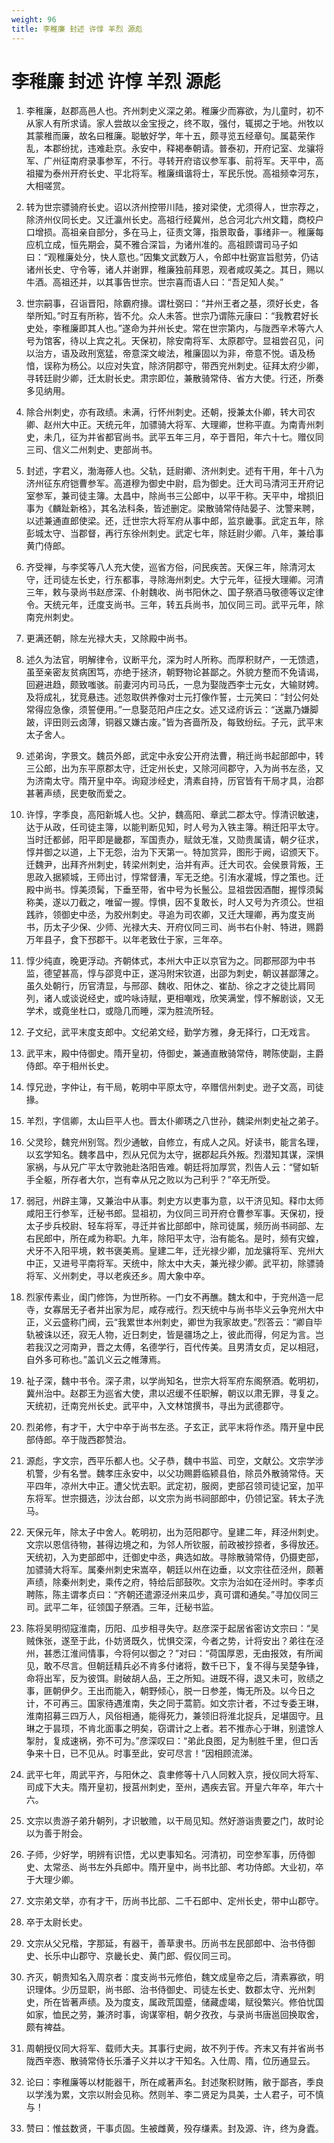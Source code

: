```yaml
---
weight: 96
title: 李稚廉 封述 许惇 羊烈 源彪
---
```


# 李稚廉 封述 许惇 羊烈 源彪

1. <span id="李稚廉_封述_许惇_羊烈_源彪-1"></span>
李稚廉，赵郡高邑人也。齐州刺史义深之弟。稚廉少而寡欲，为儿童时，初不从家人有所求请。家人尝故以金宝授之，终不取，强付，辄掷之于地。州牧以其蒙稚而廉，故名曰稚廉。聪敏好学，年十五，颇寻览五经章句。属葛荣作乱，本郡纷扰，违难赴京。永安中，释褐奉朝请。普泰初，开府记室、龙骧将军、广州征南府录事参军，不行。寻转开府谘议参军事、前将军。天平中，高祖擢为泰州开府长史、平北将军。稚廉缉谐将士，军民乐悦。高祖频幸河东，大相嗟赏。

2. <span id="李稚廉_封述_许惇_羊烈_源彪-2"></span>
转为世宗骠骑府长史。诏以济州控带川陆，接对梁使，尤须得人，世宗荐之，除济州仪同长史。又迁瀛州长史。高祖行经冀州，总合河北六州文籍，商校户口增损。高祖亲自部分，多在马上，征责文簿，指景取备，事绪非一。稚廉每应机立成，恒先期会，莫不雅合深旨，为诸州准的。高祖顾谓司马子如曰：“观稚廉处分，快人意也。”因集文武数万人，令郎中杜弼宣旨慰劳，仍诘诸州长史、守令等，诸人并谢罪，稚廉独前拜恩，观者咸叹美之。其日，赐以牛酒。高祖还并，以其事告世宗。世宗喜而语人曰：“吾足知人矣。”

3. <span id="李稚廉_封述_许惇_羊烈_源彪-3"></span>
世宗嗣事，召诣晋阳，除霸府掾。谓杜弼曰：“并州王者之基，须好长史，各举所知。”时互有所称，皆不允。众人未答。世宗乃谓陈元康曰：“我教君好长史处，李稚廉即其人也。”遂命为并州长史。常在世宗第内，与陇西辛术等六人号为馆客，待以上宾之礼。天保初，除安南将军、太原郡守。显祖尝召见，问以治方，语及政刑宽猛，帝意深文峻法，稚廉固以为非，帝意不悦。语及杨愔，误称为杨公。以应对失宜，除济阴郡守，带西兖州刺史。征拜太府少卿，寻转廷尉少卿，迁太尉长史。肃宗即位，兼散骑常侍、省方大使。行还，所奏多见纳用。

4. <span id="李稚廉_封述_许惇_羊烈_源彪-4"></span>
除合州刺史，亦有政绩。未满，行怀州刺史。还朝，授兼太仆卿，转大司农卿、赵州大中正。天统元年，加骠骑大将军、大理卿，世称平直。为南青州刺史，未几，征为并省都官尚书。武平五年三月，卒于晋阳，年六十七。赠仪同三司、信义二州刺史、吏部尚书。

5. <span id="李稚廉_封述_许惇_羊烈_源彪-5"></span>
封述，字君义，渤海蓚人也。父轨，廷尉卿、济州刺史。述有干用，年十八为济州征东府铠曹参军。高道穆为御史中尉，启为御史。迁大司马清河王开府记室参军，兼司徒主簿。太昌中，除尚书三公郎中，以平干称。天平中，增损旧事为《麟趾新格》，其名法科条，皆述删定。梁散骑常侍陆晏子、沈警来聘，以述兼通直郎使梁。还，迁世宗大将军府从事中郎，监京畿事。武定五年，除彭城太守、当郡督，再行东徐州刺史。武定七年，除廷尉少卿。八年，兼给事黄门侍郎。

6. <span id="李稚廉_封述_许惇_羊烈_源彪-6"></span>
齐受禅，与李奖等八人充大使，巡省方俗，问民疾苦。天保三年，除清河太守，迁司徒左长史，行东都事，寻除海州刺史。大宁元年，征授大理卿。河清三年，敕与录尚书赵彦深、仆射魏收、尚书阳休之、国子祭酒马敬德等议定律令。天统元年，迁度支尚书。三年，转五兵尚书，加仪同三司。武平元年，除南兖州刺史。

7. <span id="李稚廉_封述_许惇_羊烈_源彪-7"></span>
更满还朝，除左光禄大夫，又除殿中尚书。

8. <span id="李稚廉_封述_许惇_羊烈_源彪-8"></span>
述久为法官，明解律令，议断平允，深为时人所称。而厚积财产，一无馈遗，虽至亲密友贫病困笃，亦绝于拯济，朝野物论甚鄙之。外貌方整而不免请谒，回避进趋，颇致嗤骇。前妻河内司马氏，一息为娶陇西李士元女，大输财娉。及将成礼，犹竞悬违。述忽取供养像对士元打像作誓，士元笑曰：“封公何处常得应急像，须誓便用。”一息娶范阳卢庄之女。述又迳府诉云：“送驘乃嫌脚跛，评田则云卤薄，铜器又嫌古废。”皆为吝啬所及，每致纷纭。子元，武平末太子舍人。

9. <span id="李稚廉_封述_许惇_羊烈_源彪-9"></span>
述弟询，字景文。魏员外郎，武定中永安公开府法曹，稍迁尚书起部郎中，转三公郎，出为东平原郡太守，迁定州长史，又除河间郡守，入为尚书左丞，又为济南太守。隋开皇中卒。询窥涉经史，清素自持，历官皆有干局才具，治郡甚著声绩，民吏敬而爱之。

10. <span id="李稚廉_封述_许惇_羊烈_源彪-10"></span>
许惇，字季良，高阳新城人也。父护，魏高阳、章武二郡太守。惇清识敏速，达于从政，任司徒主簿，以能判断见知，时人号为入铁主簿。稍迁阳平太守。当时迁都邺，阳平即是畿郡，军国责办，赋敛无准，又勋贵属请，朝夕征求，惇并御之以道，上下无怨，治为下天第一。特加赏异，图形于阙，诏颁天下。迁魏尹，出拜齐州刺史，转梁州刺史，治并有声。迁大司农。会侯景背叛，王思政入据颍城，王师出讨，惇常督漕，军无乏绝。引洧水灌城，惇之策也。迁殿中尚书。惇美须髯，下垂至带，省中号为长鬛公。显祖尝因酒酣，握惇须髯称美，遂以刀截之，唯留一握。惇惧，因不复敢长，时人又号为齐须公。世祖践祚，领御史中丞，为胶州刺史。寻追为司农卿，又迁大理卿，再为度支尚书，历太子少保、少师、光禄大夫、开府仪同三司、尚书右仆射、特进，赐爵万年县子，食下邳郡干。以年老致仕于家，三年卒。

11. <span id="李稚廉_封述_许惇_羊烈_源彪-11"></span>
惇少纯直，晚更浮动。齐朝体式，本州大中正以京官为之。同郡邢邵为中书监，德望甚高，惇与邵竞中正，遂冯附宋钦道，出邵为刺史，朝议甚鄙薄之。虽久处朝行，历官清显，与邢邵、魏收、阳休之、崔劼、徐之才之徒比肩同列，诸人或谈说经史，或吟咏诗赋，更相嘲戏，欣笑满堂，惇不解剧谈，又无学术，或竟坐杜口，或隐几而睡，深为胜流所轻。

12. <span id="李稚廉_封述_许惇_羊烈_源彪-12"></span>
子文纪，武平末度支郎中。文纪弟文经，勤学方雅，身无择行，口无戏言。

13. <span id="李稚廉_封述_许惇_羊烈_源彪-13"></span>
武平末，殿中侍御史。隋开皇初，侍御史，兼通直散骑常侍，聘陈使副，主爵侍郎。卒于相州长史。

14. <span id="李稚廉_封述_许惇_羊烈_源彪-14"></span>
惇兄逊，字仲让，有干局，乾明中平原太守，卒赠信州刺史。逊子文高，司徒掾。

15. <span id="李稚廉_封述_许惇_羊烈_源彪-15"></span>
羊烈，字信卿，太山巨平人也。晋太仆卿琇之八世孙，魏梁州刺史祉之弟子。

16. <span id="李稚廉_封述_许惇_羊烈_源彪-16"></span>
父灵珍，魏兖州别驾。烈少通敏，自修立，有成人之风。好读书，能言名理，以玄学知名。魏孝昌中，烈从兄侃为太守，据郡起兵外叛。烈潜知其谋，深惧家祸，与从兄广平太守敦驰赴洛阳告难。朝廷将加厚赏，烈告人云：“譬如斩手全躯，所存者大尔，岂有幸从兄之败以为己利乎？”卒无所受。

17. <span id="李稚廉_封述_许惇_羊烈_源彪-17"></span>
弱冠，州辟主簿，又兼治中从事。刺史方以吏事为意，以干济见知。释巾太师咸阳王行参军，迁秘书郎。显祖初，为仪同三司开府仓曹参军事。天保初，授太子步兵校尉、轻车将军，寻迁并省比部郎中，除司徒属，频历尚书祠部、左右民郎中，所在咸为称职。九年，除阳平太守，治有能名。是时，频有灾蝗，犬牙不入阳平境，敕书褒美焉。皇建二年，迁光禄少卿，加龙骧将军、兖州大中正，又进号平南将军。天统中，除太中大夫，兼光禄少卿。武平初，除骠骑将军、义州刺史，寻以老疾还乡。周大象中卒。

18. <span id="李稚廉_封述_许惇_羊烈_源彪-18"></span>
烈家传素业，闺门修饰，为世所称。一门女不再醮。魏太和中，于兖州造一尼寺，女寡居无子者并出家为尼，咸存戒行。烈天统中与尚书毕义云争兖州大中正，义云盛称门阀，云“我累世本州刺史，卿世为我家故吏。”烈答云：“卿自毕轨被诛以还，寂无人物，近日刺史，皆是疆场之上，彼此而得，何足为言。岂若我汉之河南尹，晋之太傅，名德学行，百代传美。且男清女贞，足以相冠，自外多可称也。”盖讥义云之帷薄焉。

19. <span id="李稚廉_封述_许惇_羊烈_源彪-19"></span>
祉子深，魏中书令。深子肃，以学尚知名，世宗大将军府东阁祭酒。乾明初，冀州治中。赵郡王为巡省大使，肃以迟缓不任职解，朝议以肃无罪，寻复之。天统初，迁南兖州长史。武平中，入文林馆撰书，寻出为武德郡守。

20. <span id="李稚廉_封述_许惇_羊烈_源彪-20"></span>
烈弟修，有才干，大宁中卒于尚书左丞。子玄正，武平末将作丞。隋开皇中民部侍郎。卒于陇西郡赞治。

21. <span id="李稚廉_封述_许惇_羊烈_源彪-21"></span>
源彪，字文宗，西平乐都人也。父子恭，魏中书监、司空，文献公。文宗学涉机警，少有名誉。魏孝庄永安中，以父功赐爵临颍县伯，除员外散骑常侍。天平四年，凉州大中正。遭父忧去职。武定初，服阕，吏部召领司徒记室，加平东将军。世宗摄选，沙汰台郎，以文宗为尚书祠部郎中，仍领记室。转太子洗马。

22. <span id="李稚廉_封述_许惇_羊烈_源彪-22"></span>
天保元年，除太子中舍人。乾明初，出为范阳郡守。皇建二年，拜泾州刺史。文宗以恩信待物，甚得边境之和，为邻人所钦服，前政被抄掠者，多得放还。天统初，入为吏部郎中，迁御史中丞，典选如故。寻除散骑常侍，仍摄吏部，加骠骑大将军。属秦州刺史宋嵩卒，朝廷以州在边垂，以文宗往莅泾州，颇著声绩，除秦州刺史，乘传之府，特给后部鼓吹。文宗为治如在泾州时。李孝贞聘陈，陈主谓孝贞曰：“齐朝还遣源泾州来瓜步，真可谓和通矣。”寻加仪同三司。武平二年，征领国子祭酒。三年，迁秘书监。

23. <span id="李稚廉_封述_许惇_羊烈_源彪-23"></span>
陈将吴明彻寇淮南，历阳、瓜步相寻失守。赵彦深于起居省密访文宗曰：“吴贼侏张，遂至于此，仆妨贤既久，忧惧交深，今者之势，计将安出？弟往在泾州，甚悉江淮间情事，今将何以御之？”对曰：“荷国厚恩，无由报效，有所闻见，敢不尽言。但朝廷精兵必不肯多付诸将，数千已下，复不得与吴楚争锋，命将出军，反为彼饵。尉破胡人品，王之所知。进既不得，退又未可，败绩之事，匪朝伊夕。王出而能入，朝野倾心，脱一日参差，悔无所及。以今日之计，不可再三。国家待遇淮南，失之同于蒿箭。如文宗计者，不过专委王琳，淮南招募三四万人，风俗相通，能得死力，兼领旧将淮北捉兵，足堪固守。且琳之于昙顼，不肯北面事之明矣，窃谓计之上者。若不推赤心于琳，别遣馀人掣肘，复成速祸，弥不可为。”彦深叹曰：“弟此良图，足为制胜千里，但口舌争来十日，已不见从。时事至此，安可尽言！”因相顾流涕。

24. <span id="李稚廉_封述_许惇_羊烈_源彪-24"></span>
武平七年，周武平齐，与阳休之、袁聿修等十八人同敕入京，授仪同大将军、司成下大夫。隋开皇初，授莒州刺史，至州，遇疾去官。开皇六年卒，年六十六。

25. <span id="李稚廉_封述_许惇_羊烈_源彪-25"></span>
文宗以贵游子弟升朝列，才识敏赡，以干局见知。然好游诣贵要之门，故时论以为善于附会。

26. <span id="李稚廉_封述_许惇_羊烈_源彪-26"></span>
子师，少好学，明辨有识悟，尤以吏事知名。河清初，司空参军事，历侍御史、太常丞、尚书左外兵郎中。隋开皇中，尚书比部、考功侍郎。大业初，卒于大理少卿。

27. <span id="李稚廉_封述_许惇_羊烈_源彪-27"></span>
文宗弟文举，亦有才干，历尚书比部、二千石郎中、定州长史，带中山郡守。

28. <span id="李稚廉_封述_许惇_羊烈_源彪-28"></span>
卒于太尉长史。

29. <span id="李稚廉_封述_许惇_羊烈_源彪-29"></span>
文宗从父兄楷，字那延，有器干，善草隶书。历尚书左民部郎中、治书侍御史、长乐中山郡守、京畿长史、黄门郎、假仪同三司。

30. <span id="李稚廉_封述_许惇_羊烈_源彪-30"></span>
齐灭，朝贵知名入周京者：度支尚书元修伯，魏文成皇帝之后，清素寡欲，明识理体。少历显职，尚书郎、治书侍御史、司徒左长史、数郡太守、光州刺史，所在皆著声绩。及为度支，属政荒国蹙，储藏虚竭，赋役繁兴。修伯忧国如家，恤民之劳，兼济时事，询谋宰相，朝夕孜孜，与录尚书唐邕回换取舍，颇有裨益。

31. <span id="李稚廉_封述_许惇_羊烈_源彪-31"></span>
周朝授仪同大将军、载师大夫。其事行史阙，故不列于传。齐末又有并省尚书陇西辛悫、散骑常侍长乐潘子义并以才干知名。入仕周、隋，位历通显云。

32. <span id="李稚廉_封述_许惇_羊烈_源彪-32"></span>
论曰：李稚廉等以材能器干，所在咸著声名。封述聚积财贿，敝于鄙吝，季良以学浅为累，文宗以附会见称。然则羊、李二贤足为具美，士人君子，可不慎与！

33. <span id="李稚廉_封述_许惇_羊烈_源彪-33"></span>
赞曰：惟兹数贤，干事贞固。生被雌黄，殁存缣素。封及源、许，终为身蠹。
